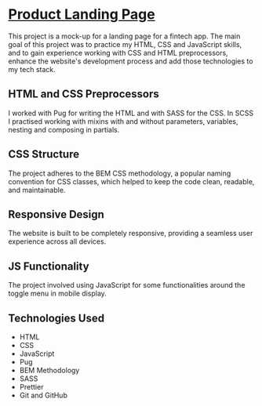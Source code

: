 #

# <a href="https://davidagredano.github.io/product-landing-page/" target="_blank">Product Landing Page</a>

This project is a mock-up for a landing page for a fintech app. The main goal of this project was to practice my HTML, CSS and JavaScript skills, and to gain experience working with CSS and HTML preprocessors, enhance the website's development process and add those technologies to my tech stack.

## HTML and CSS Preprocessors

I worked with Pug for writing the HTML and with SASS for the CSS.
In SCSS I practised working with mixins with and without parameters, variables, nesting and composing in partials.

## CSS Structure

The project adheres to the BEM CSS methodology, a popular naming convention for CSS classes, which helped to keep the code clean, readable, and maintainable.

## Responsive Design

The website is built to be completely responsive, providing a seamless user experience across all devices.

## JS Functionality

The project involved using JavaScript for some functionalities around the toggle menu in mobile display.

## Technologies Used

- HTML
- CSS
- JavaScript
- Pug
- BEM Methodology
- SASS
- Prettier
- Git and GitHub

